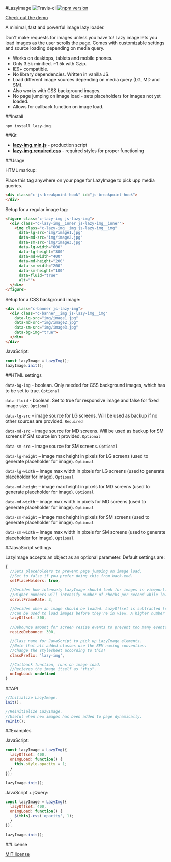 #LazyImage ![Travis-ci](https://travis-ci.org/davidcetinkaya/lazy-img.svg?branch=master) [![npm version](https://badge.fury.io/js/lazy-img.svg)](https://badge.fury.io/js/lazy-img)

[Check out the demo](https://codepen.io/DavidCetinkaya/full/WoEzvB/)

A minimal, fast and powerful image lazy loader.

Don't make requests for images unless you have to! Lazy image lets you load images as the user scrolls the page. Comes with customizable settings and source loading depending on media query.

- Works on desktops, tablets and mobile phones.
- Only 3.5k minified. ~1.5k with Gzip.
- IE9+ compatible.
- No library dependencies. Written in vanilla JS.
- Load different image sources depending on media query (LG, MD and SM).
- Also works with CSS background images.
- No page jumping on image load - sets placeholders for images not yet loaded.
- Allows for callback function on image load.

##Install

```
npm install lazy-img
```

##Kit
- **[lazy-img.min.js](https://raw.githubusercontent.com/davidcetinkaya/lazy-img/master/dist/lazy-img.min.js)** - production script
- **[lazy-img.required.css](https://raw.githubusercontent.com/davidcetinkaya/lazy-img/master/dist/lazy-img.required.css)** - required styles for proper functioning

##Usage

HTML markup:

Place this tag anywhere on your page for LazyImage to pick upp media queries.

```html
<div class="c-js-breakpoint-hook" id="js-breakpoint-hook">
</div>
```

Setup for a regular image tag:

```html
<figure class="c-lazy-img js-lazy-img">
  <div class="c-lazy-img__inner js-lazy-img__inner">
    <img class="c-lazy-img__img js-lazy-img__img"
      data-lg-src="img/image1.jpg"
      data-md-src="img/image2.jpg"
      data-sm-src="img/image3.jpg"
      data-lg-width="600"
      data-lg-height="300"
      data-md-width="400"
      data-md-height="200"
      data-sm-width="200"
      data-sm-height="100"
      data-fluid="true"
      alt="">
  </div>
</figure>
```

Setup for a CSS background image:

```html
<div class="c-banner js-lazy-img">
  <div class="c-banner__img js-lazy-img__img"
    data-lg-src="img/image1.jpg"
    data-md-src="img/image2.jpg"
    data-sm-src="img/image3.jpg"
    data-bg-img="true">
  </div>
</div>
```

JavaScript:

```javascript
const lazyImage = LazyImg();
lazyImage.init();
```

##HTML settings

`data-bg-img` - boolean. Only needed for CSS background images, which has to be set to true. `Optional`

`data-fluid` - boolean. Set to true for responsive image and false for fixed image size. `Optional`

`data-lg-src` – image source for LG screens. Will be used as backup if no other sources are provided. `Required`

`data-md-src` – image source for MD screens. Will be used as backup for SM screens if SM source isn't provided. `Optional`

`data-sm-src` – image source for SM screens. `Optional`

`data-lg-height` – image max height in pixels for LG screens (used to generate placeholder for image). `Optional`

`data-lg-width` – image max width in pixels for LG screens (used to generate placeholder for image). `Optional`

`data-md-height` – image max height in pixels for MD screens (used to generate placeholder for image). `Optional`

`data-md-width` – image max width in pixels for MD screens (used to generate placeholder for image). `Optional`

`data-sm-height` – image max height in pixels for SM screens (used to generate placeholder for image). `Optional`

`data-sm-width` – image max width in pixels for SM screens (used to generate placeholder for image). `Optional`

##JavaScript settings

LazyImage accepts an object as an optional parameter. Default settings are:

```javascript
{
  //Sets placeholders to prevent page jumping on image load.
  //Set to false if you prefer doing this from back-end.
  setPlaceHolders: true,

  //Decides how intensely LazyImage should look for images in viewport.
  //Higher numbers will intensify number of checks per second while lower numbers will slow it down.
  scrollFrameRate: 3,

  //Decides when an image should be loaded. LazyOffset is subtracted from image offset top. Pixels.
  //Can be used to load images before they're in view. A higher number will load the image earlier.
  lazyOffset: 300,

  //Debounce amount for screen resize events to prevent too many events firing. Milliseconds.
  resizeDebounce: 300,

  //Class name for JavaScript to pick up LazyImage elements.
  //Note that all added classes use the BEM naming convention.
  //Change the stylesheet according to this!
  classPrefix: 'lazy-img',

  //Callback function, runs on image load.
  //Recieves the image itself as "this".
  onImgLoad: undefined
}
```

##API

```javascript
//Initialize LazyImage.
init();

//Reinitialize LazyImage.
//Useful when new images has been added to page dynamically.
reInit();
```

##Examples

JavaScript:

```javascript
const lazyImage = LazyImg({
  lazyOffset: 400,
  onImgLoad: function() {
    this.style.opacity = 1;
  }
});

lazyImage.init();
```

JavaScript + jQuery:

```javascript     
const lazyImage = LazyImg({
  lazyOffset: 400,
  onImgLoad: function() {
    $(this).css('opacity', 1);
  }
});

lazyImage.init();
```

##License

[MIT license](http://opensource.org/licenses/MIT)
